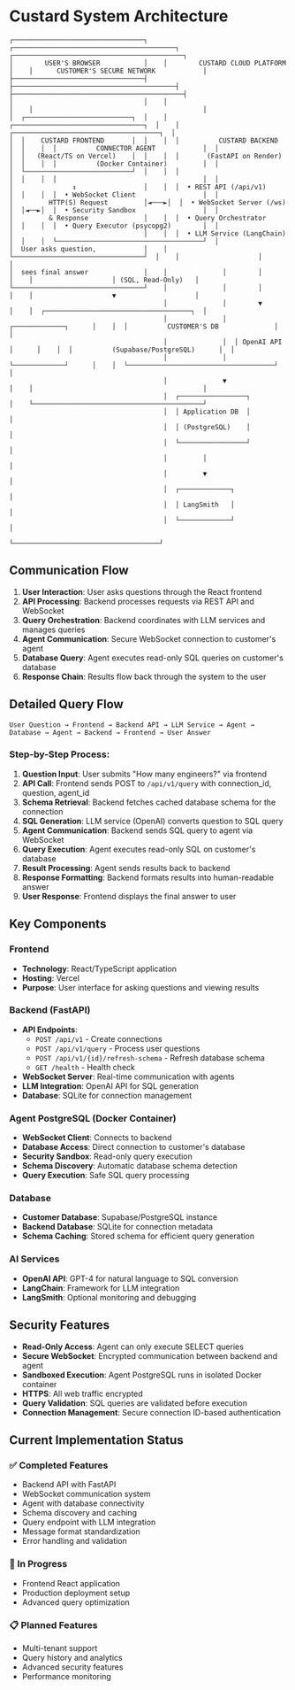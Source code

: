 # Custard System Architecture

```
┌─────────────────────────────────┐    ┌─────────────────────────────────────────┐    ┌───────────────────────────────────────────┐
│        USER'S BROWSER           │    │        CUSTARD CLOUD PLATFORM           │    │      CUSTOMER'S SECURE NETWORK            │
├─────────────────────────────────┤    ├─────────────────────────────────────────┤    ├───────────────────────────────────────────┤
│                                 │    │                                         │    │                                           │
│  ┌───────────────────────────┐  │    │  ┌─────────────────────────────────┐  │    │  ┌─────────────────────────────────────┐  │
│  │    CUSTARD FRONTEND       │  │    │  │          CUSTARD BACKEND        │  │    │  │          CONNECTOR AGENT            │  │
│  │   (React/TS on Vercel)    │  │    │  │       (FastAPI on Render)       │  │    │  │          (Docker Container)         │  │
│  └───────────────────────────┘  │    │  │                                 │  │    │  │                                     │  │
│               ↕                 │    │  │  • REST API (/api/v1)           │  │    │  │  • WebSocket Client                 │  │
│         HTTP(S) Request         │◄───►│  │  • WebSocket Server (/ws)       │  │◄──►│  │  • Security Sandbox                 │  │
│         & Response              │    │  │  • Query Orchestrator           │  │    │  │  • Query Executor (psycopg2)        │  │
│                                 │    │  │  • LLM Service (LangChain)      │  │    │  └─────────────────────────────────────┘  │
│  User asks question,            │    │  └─────────────────────────────────┘  │    │                    │                    │
│  sees final answer              │    │              │        │              │    │                    │ (SQL, Read-Only)   │
└─────────────────────────────────┘    │              │        │              │    │                    ▼                    │
                                       │              │        ▼              │    │  ┌─────────────────────────────────────┐  │
                                       │              │  ┌─────────────┐      │    │  │          CUSTOMER'S DB              │  │
                                       │              │  │ OpenAI API  │      │    │  │          (Supabase/PostgreSQL)      │  │
                                       │              │  └─────────────┘      │    │  └─────────────────────────────────────┘  │
                                       │              ▼                      │    │                                           │
                                       │  ┌─────────────────┐                │    └───────────────────────────────────────────┘
                                       │  │ Application DB  │                │
                                       │  │ (PostgreSQL)    │                │
                                       │  └─────────────────┘                │
                                       │         │                           │
                                       │         ▼                           │
                                       │  ┌─────────────┐                    │
                                       │  │ LangSmith   │                    │
                                       │  └─────────────┘                    │
                                       └─────────────────────────────────────┘
```

## Communication Flow

1. **User Interaction**: User asks questions through the React frontend
2. **API Processing**: Backend processes requests via REST API and WebSocket
3. **Query Orchestration**: Backend coordinates with LLM services and manages queries
4. **Agent Communication**: Secure WebSocket connection to customer's agent
5. **Database Query**: Agent executes read-only SQL queries on customer's database
6. **Response Chain**: Results flow back through the system to the user

## Detailed Query Flow

```
User Question → Frontend → Backend API → LLM Service → Agent → Database → Agent → Backend → Frontend → User Answer
```

### Step-by-Step Process:
1. **Question Input**: User submits "How many engineers?" via frontend
2. **API Call**: Frontend sends POST to `/api/v1/query` with connection_id, question, agent_id
3. **Schema Retrieval**: Backend fetches cached database schema for the connection
4. **SQL Generation**: LLM service (OpenAI) converts question to SQL query
5. **Agent Communication**: Backend sends SQL query to agent via WebSocket
6. **Query Execution**: Agent executes read-only SQL on customer's database
7. **Result Processing**: Agent sends results back to backend
8. **Response Formatting**: Backend formats results into human-readable answer
9. **User Response**: Frontend displays the final answer to user

## Key Components

### Frontend
- **Technology**: React/TypeScript application
- **Hosting**: Vercel
- **Purpose**: User interface for asking questions and viewing results

### Backend (FastAPI)
- **API Endpoints**: 
  - `POST /api/v1` - Create connections
  - `POST /api/v1/query` - Process user questions
  - `POST /api/v1/{id}/refresh-schema` - Refresh database schema
  - `GET /health` - Health check
- **WebSocket Server**: Real-time communication with agents
- **LLM Integration**: OpenAI API for SQL generation
- **Database**: SQLite for connection management

### Agent PostgreSQL (Docker Container)
- **WebSocket Client**: Connects to backend
- **Database Access**: Direct connection to customer's database
- **Security Sandbox**: Read-only query execution
- **Schema Discovery**: Automatic database schema detection
- **Query Execution**: Safe SQL query processing

### Database
- **Customer Database**: Supabase/PostgreSQL instance
- **Backend Database**: SQLite for connection metadata
- **Schema Caching**: Stored schema for efficient query generation

### AI Services
- **OpenAI API**: GPT-4 for natural language to SQL conversion
- **LangChain**: Framework for LLM integration
- **LangSmith**: Optional monitoring and debugging

## Security Features

- **Read-Only Access**: Agent can only execute SELECT queries
- **Secure WebSocket**: Encrypted communication between backend and agent
- **Sandboxed Execution**: Agent PostgreSQL runs in isolated Docker container
- **HTTPS**: All web traffic encrypted
- **Query Validation**: SQL queries are validated before execution
- **Connection Management**: Secure connection ID-based authentication

## Current Implementation Status

### ✅ Completed Features
- Backend API with FastAPI
- WebSocket communication system
- Agent with database connectivity
- Schema discovery and caching
- Query endpoint with LLM integration
- Message format standardization
- Error handling and validation

### 🔄 In Progress
- Frontend React application
- Production deployment setup
- Advanced query optimization

### 📋 Planned Features
- Multi-tenant support
- Query history and analytics
- Advanced security features
- Performance monitoring
